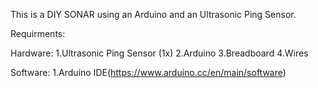 This is a DIY SONAR using an Arduino and an Ultrasonic Ping Sensor.

Requirments:

Hardware:
1.Ultrasonic Ping Sensor (1x)
2.Arduino 
3.Breadboard 
4.Wires 

Software:
1.Arduino IDE(https://www.arduino.cc/en/main/software)








